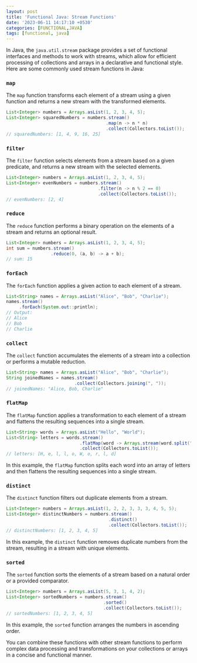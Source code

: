 ```yaml
---
layout: post
title: 'Functional Java: Stream Functions'
date: '2023-06-11 14:17:10 +0530'
categories: [FUNCTIONAL,JAVA]
tags: [functional, java]
---
```


In Java, the `java.util.stream` package provides a set of functional interfaces and methods to work with streams, which allow for efficient processing of collections and arrays in a declarative and functional style. Here are some commonly used stream functions in Java:

### `map`

The `map` function transforms each element of a stream using a given function and returns a new stream with the transformed elements.

```java
List<Integer> numbers = Arrays.asList(1, 2, 3, 4, 5);
List<Integer> squaredNumbers = numbers.stream()
                                      .map(n -> n * n)
                                      .collect(Collectors.toList());
// squaredNumbers: [1, 4, 9, 16, 25]
```

### `filter`

The `filter` function selects elements from a stream based on a given predicate, and returns a new stream with the selected elements.

```java
List<Integer> numbers = Arrays.asList(1, 2, 3, 4, 5);
List<Integer> evenNumbers = numbers.stream()
                                   .filter(n -> n % 2 == 0)
                                   .collect(Collectors.toList());
// evenNumbers: [2, 4]
```

### `reduce`

The `reduce` function performs a binary operation on the elements of a stream and returns an optional result.

```java
List<Integer> numbers = Arrays.asList(1, 2, 3, 4, 5);
int sum = numbers.stream()
                 .reduce(0, (a, b) -> a + b);
// sum: 15
```

### `forEach`

The `forEach` function applies a given action to each element of a stream.

```java
List<String> names = Arrays.asList("Alice", "Bob", "Charlie");
names.stream()
     .forEach(System.out::println);
// Output:
// Alice
// Bob
// Charlie
```

### `collect`

The `collect` function accumulates the elements of a stream into a collection or performs a mutable reduction.

```java
List<String> names = Arrays.asList("Alice", "Bob", "Charlie");
String joinedNames = names.stream()
                          .collect(Collectors.joining(", "));
// joinedNames: "Alice, Bob, Charlie"
```

### `flatMap`

The `flatMap` function applies a transformation to each element of a stream and flattens the resulting sequences into a single stream.

```java
List<String> words = Arrays.asList("Hello", "World");
List<String> letters = words.stream()
                            .flatMap(word -> Arrays.stream(word.split("")))
                            .collect(Collectors.toList());
// letters: [H, e, l, l, o, W, o, r, l, d]
```

In this example, the `flatMap` function splits each word into an array of letters and then flattens the resulting sequences into a single stream.

### `distinct`

The `distinct` function filters out duplicate elements from a stream.

```java
List<Integer> numbers = Arrays.asList(1, 2, 2, 3, 3, 3, 4, 5, 5);
List<Integer> distinctNumbers = numbers.stream()
                                       .distinct()
                                       .collect(Collectors.toList());
// distinctNumbers: [1, 2, 3, 4, 5]
```

In this example, the `distinct` function removes duplicate numbers from the stream, resulting in a stream with unique elements.

### `sorted`

The `sorted` function sorts the elements of a stream based on a natural order or a provided comparator.

```java
List<Integer> numbers = Arrays.asList(5, 3, 1, 4, 2);
List<Integer> sortedNumbers = numbers.stream()
                                     .sorted()
                                     .collect(Collectors.toList());
// sortedNumbers: [1, 2, 3, 4, 5]
```

In this example, the `sorted` function arranges the numbers in ascending order.

You can combine these functions with other stream functions to perform complex data processing and transformations on your collections or arrays in a concise and functional manner.